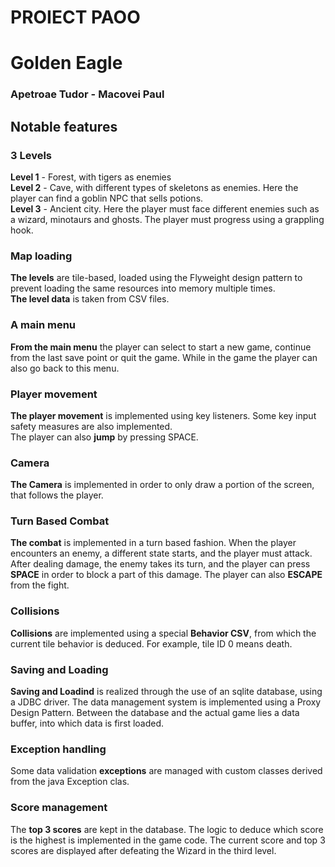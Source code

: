 # PROIECT PAOO

# Golden Eagle
### Apetroae Tudor - Macovei Paul

## Notable features

### 3 Levels
**Level 1** - Forest, with tigers as enemies<br>
**Level 2** - Cave, with different types of skeletons as enemies. Here the player can find a goblin NPC that sells potions.<br>
**Level 3** -  Ancient city. Here the player must face different enemies such as a wizard, minotaurs and ghosts. The player must progress using a grappling hook.<br>

### Map loading
**The levels** are tile-based, loaded using the Flyweight design pattern to prevent loading the same resources into memory multiple times.<br>
**The level data** is taken from CSV files.<br>

### A main menu
**From the main menu** the player can select to start a new game, continue from the last save point or quit the game. While in the game the player can also go back to this menu.<br>

### Player movement
**The player movement** is implemented using key listeners. Some key input safety measures are also implemented.<br>
The player can also **jump** by pressing SPACE.<br>

### Camera
**The Camera** is implemented in order to only draw a portion of the screen, that follows the player.<br>

### Turn Based Combat
**The combat** is implemented in a turn based fashion. When the player encounters an enemy, a different state starts, and the player must attack. After dealing damage, the enemy takes its turn, and the player can press **SPACE** in order to block a part of this damage. The player can also **ESCAPE** from the fight.<br>

### Collisions
**Collisions** are implemented using a special **Behavior CSV**, from which the current tile behavior is deduced. For example, tile ID 0 means death.<br>

### Saving and Loading
**Saving and Loadind** is realized through the use of an sqlite database, using a JDBC driver. The data management system is implemented using a Proxy Design Pattern. Between the database and the actual game lies a data buffer, into which data is first loaded.<br>

### Exception handling
Some data validation **exceptions** are managed with custom classes derived from the java Exception clas.<br>

### Score management
The **top 3 scores** are kept in the database. The logic to deduce which score is the highest is implemented in the game code. The current score and top 3 scores are displayed after defeating the Wizard in the third level.<br>

